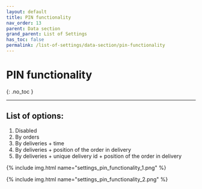 ```yaml
---
layout: default
title: PIN functionality
nav_order: 13
parent: Data section
grand_parent: List of Settings
has_toc: false
permalink: /list-of-settings/data-section/pin-functionality
---
```


# PIN functionality
{: .no_toc }

---

## List of options:
1. Disabled
1. By orders
1. By deliveries + time
1. By deliveries + position of the order in delivery
1. By deliveries + unique delivery id + position of the order in delivery

{% include img.html name="settings_pin_functionality_1.png" %}

{% include img.html name="settings_pin_functionality_2.png" %}
